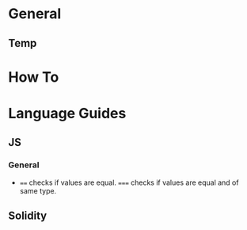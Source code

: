 # General

## Temp


# How To

# Language Guides

## JS

### General

- `==` checks if values are equal. `===` checks if values are equal and of same type.

## Solidity